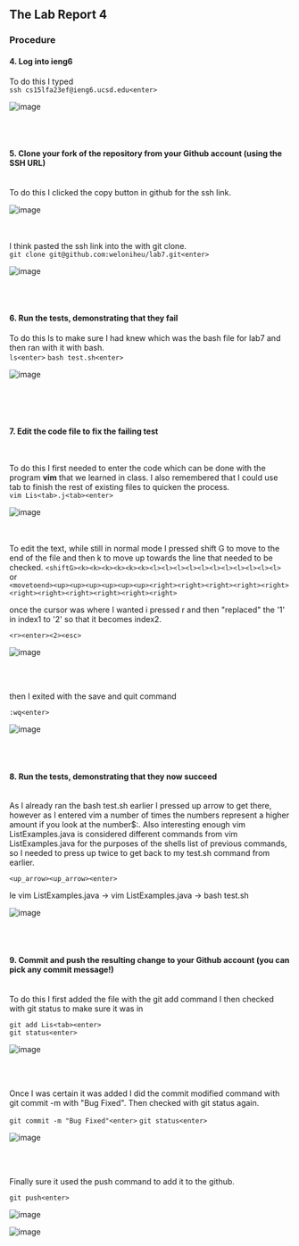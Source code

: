 ## The Lab Report 4

### Procedure

#### 4. Log into ieng6

To do this I typed <br>
```ssh cs15lfa23ef@ieng6.ucsd.edu<enter>```

![image](https://github.com/weloniheu/cse15l-lab-report/assets/115903567/b7fed2ec-b571-4d0e-934a-1213dfc43325)

<br><br>
#### 5. Clone your fork of the repository from your Github account (using the SSH URL)
<br>
To do this I clicked the copy button in github for the ssh link.

![image](https://github.com/weloniheu/cse15l-lab-report/assets/115903567/486a988e-9545-4020-a028-3ed45d0ab12a)

<br><br>
I think pasted the ssh link into the with git clone.<br>
```git clone git@github.com:weloniheu/lab7.git<enter>```

![image](https://github.com/weloniheu/cse15l-lab-report/assets/115903567/db4ab062-bcab-425b-be1e-8783eb70ada3)

<br><br>
#### 6. Run the tests, demonstrating that they fail


To do this ls to make sure I had knew which was the bash file for lab7 and then ran with it with bash.<br>
```ls<enter>```
```bash test.sh<enter>```

![image](https://github.com/weloniheu/cse15l-lab-report/assets/115903567/c1cef9d5-c1a0-4956-9d42-bc98a6ff9b03)

<br><br><br>

#### 7. Edit the code file to fix the failing test
<br>

To do this I first needed to enter the code which can be done with the program **vim** that we learned in class. I also remembered that I could use tab to finish the rest of existing files to quicken the process.<br>
```vim Lis<tab>.j<tab><enter>```

![image](https://github.com/weloniheu/cse15l-lab-report/assets/115903567/db54b8aa-1a2d-49c3-85b8-9a7827c7aa8c)


<br><br>
To edit the text, while still in normal mode I pressed shift G to move to the end of the file and then k to move up towards the line that needed to be checked.
```<shiftG><k><k><k><k><k><k><l><l><l><l><l><l><l><l><l><l><l>``` <br>
or <br>
```<movetoend><up><up><up><up><up><up><right><right><right><right><right><right><right><right><right><right><right>```

once the cursor was where I wanted i pressed r and then "replaced" the '1' in index1 to '2' so that it becomes index2. <br>

```<r><enter><2><esc>```

![image](https://github.com/weloniheu/cse15l-lab-report/assets/115903567/b87c00cb-0ed1-4076-ad92-f3ff3e99a0ec)

<br><br>

then I exited with the save and quit command <br>

```:wq<enter>```

![image](https://github.com/weloniheu/cse15l-lab-report/assets/115903567/4b3250d9-7984-464d-b6e2-e3c6f59c642f)

<br><br>

#### 8. Run the tests, demonstrating that they now succeed

<br>
As I already ran the bash test.sh earlier I pressed up arrow to get there, however as I entered vim a number of times the numbers represent a higher amount if you look at the number$:. Also interesting enough vim ListExamples.java is considered different commands from vim ListExamples.java<space> for the purposes of the shells list of previous commands, so I needed to press up twice to get back to my test.sh command from earlier. <br>

```<up_arrow><up_arrow><enter>```

Ie vim ListExamples.java<space> -> vim ListExamples.java -> bash test.sh

![image](https://github.com/weloniheu/cse15l-lab-report/assets/115903567/b329778e-b986-4516-817e-23e60f690637)

<br><br>

#### 9. Commit and push the resulting change to your Github account (you can pick any commit message!)

<br>
To do this I first added the file with the git add command I then checked with git status to make sure it was in  <br>

```git add Lis<tab><enter>```<br>
```git status<enter>```

![image](https://github.com/weloniheu/cse15l-lab-report/assets/115903567/35936e21-79e4-4700-9ecb-885ec111384b)

<br><br>

Once I was certain it was added I did the commit modified command with git commit -m with "Bug Fixed". Then checked with git status again.

```git commit -m "Bug Fixed"<enter>```
```git status<enter>```

![image](https://github.com/weloniheu/cse15l-lab-report/assets/115903567/cbb80215-7e6d-4b1a-b5a8-c907aed1d07b)

<br><br>

Finally sure it used the push command to add it to the github.

```git push<enter>```

![image](https://github.com/weloniheu/cse15l-lab-report/assets/115903567/8367e257-dbce-4a5b-9eb8-a9fce568dcf0)

![image](https://github.com/weloniheu/cse15l-lab-report/assets/115903567/487a75e2-0a16-4169-8535-e985072737d8)


